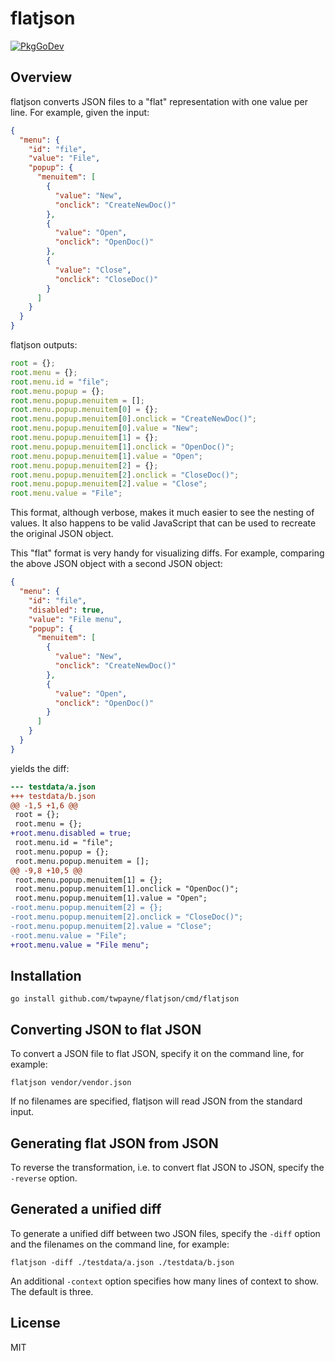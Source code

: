 # flatjson

[![PkgGoDev](https://pkg.go.dev/badge/github.com/twpayne/flatjson)](https://pkg.go.dev/github.com/twpayne/flatjson)

## Overview

flatjson converts JSON files to a "flat" representation with one value per line.
For example, given the input:

```json
{
  "menu": {
    "id": "file",
    "value": "File",
    "popup": {
      "menuitem": [
        {
          "value": "New",
          "onclick": "CreateNewDoc()"
        },
        {
          "value": "Open",
          "onclick": "OpenDoc()"
        },
        {
          "value": "Close",
          "onclick": "CloseDoc()"
        }
      ]
    }
  }
}
```

flatjson outputs:

```js
root = {};
root.menu = {};
root.menu.id = "file";
root.menu.popup = {};
root.menu.popup.menuitem = [];
root.menu.popup.menuitem[0] = {};
root.menu.popup.menuitem[0].onclick = "CreateNewDoc()";
root.menu.popup.menuitem[0].value = "New";
root.menu.popup.menuitem[1] = {};
root.menu.popup.menuitem[1].onclick = "OpenDoc()";
root.menu.popup.menuitem[1].value = "Open";
root.menu.popup.menuitem[2] = {};
root.menu.popup.menuitem[2].onclick = "CloseDoc()";
root.menu.popup.menuitem[2].value = "Close";
root.menu.value = "File";
```

This format, although verbose, makes it much easier to see the nesting of
values. It also happens to be valid JavaScript that can be used to recreate the
original JSON object.

This "flat" format is very handy for visualizing diffs. For example, comparing
the above JSON object with a second JSON object:

```json
{
  "menu": {
    "id": "file",
    "disabled": true,
    "value": "File menu",
    "popup": {
      "menuitem": [
        {
          "value": "New",
          "onclick": "CreateNewDoc()"
        },
        {
          "value": "Open",
          "onclick": "OpenDoc()"
        }
      ]
    }
  }
}
```

yields the diff:

```diff
--- testdata/a.json
+++ testdata/b.json
@@ -1,5 +1,6 @@
 root = {};
 root.menu = {};
+root.menu.disabled = true;
 root.menu.id = "file";
 root.menu.popup = {};
 root.menu.popup.menuitem = [];
@@ -9,8 +10,5 @@
 root.menu.popup.menuitem[1] = {};
 root.menu.popup.menuitem[1].onclick = "OpenDoc()";
 root.menu.popup.menuitem[1].value = "Open";
-root.menu.popup.menuitem[2] = {};
-root.menu.popup.menuitem[2].onclick = "CloseDoc()";
-root.menu.popup.menuitem[2].value = "Close";
-root.menu.value = "File";
+root.menu.value = "File menu";
```

## Installation

    go install github.com/twpayne/flatjson/cmd/flatjson

## Converting JSON to flat JSON

To convert a JSON file to flat JSON, specify it on the command line, for
example:

    flatjson vendor/vendor.json

If no filenames are specified, flatjson will read JSON from the standard
input.

## Generating flat JSON from JSON

To reverse the transformation, i.e. to convert flat JSON to JSON, specify the
`-reverse` option.

## Generated a unified diff

To generate a unified diff between two JSON files, specify the `-diff` option
and the filenames on the command line, for example:

    flatjson -diff ./testdata/a.json ./testdata/b.json

An additional `-context` option specifies how many lines of context to show.
The default is three.

## License

MIT
